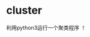 # cluster
利用python3运行一个聚类程序
！[](https://github.com/DDDRN/cluster/blob/master/%E7%BB%93%E6%9E%9C.png?raw=true)

